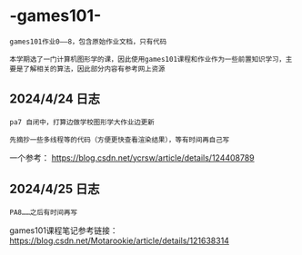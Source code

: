 # -games101-

  	games101作业0——8，包含原始作业文档，只有代码

  	本学期选了一门计算机图形学的课，因此使用games101课程和作业作为一些前置知识学习，主要是了解相关的算法，因此部分内容有参考网上资源

## 2024/4/24 日志
	pa7 自闭中，打算边做学校图形学大作业边更新
 
 	先摘抄一些多线程等的代码（方便更快查看渲染结果），等有时间再自己写

一个参考： https://blog.csdn.net/ycrsw/article/details/124408789

## 2024/4/25 日志

	PA8……之后有时间再写

 games101课程笔记参考链接：https://blog.csdn.net/Motarookie/article/details/121638314
